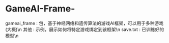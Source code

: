 # GameAI-Frame-
gameai_frame : 包，基于神经网络和遗传算法的游戏AI框架，可以用于多种游戏(大概)\n
其他 : 示例，展示如何将特定游戏绑定到该框架\n
save.txt : 已训练好的模型\n

